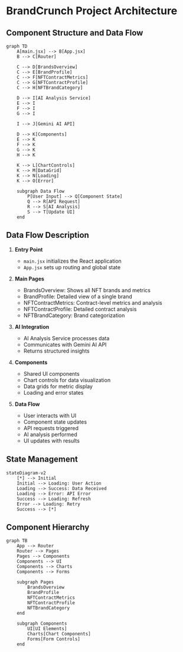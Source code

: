 # BrandCrunch Project Architecture

## Component Structure and Data Flow

```mermaid
graph TD
    A[main.jsx] --> B[App.jsx]
    B --> C[Router]
    
    C --> D[BrandsOverview]
    C --> E[BrandProfile]
    C --> F[NFTContractMetrics]
    C --> G[NFTContractProfile]
    C --> H[NFTBrandCategory]
    
    D --> I[AI Analysis Service]
    E --> I
    F --> I
    G --> I
    
    I --> J[Gemini AI API]
    
    D --> K[Components]
    E --> K
    F --> K
    G --> K
    H --> K
    
    K --> L[ChartControls]
    K --> M[DataGrid]
    K --> N[Loading]
    K --> O[Error]
    
    subgraph Data Flow
        P[User Input] --> Q[Component State]
        Q --> R[API Request]
        R --> S[AI Analysis]
        S --> T[Update UI]
    end
```

## Data Flow Description

1. **Entry Point**
   - `main.jsx` initializes the React application
   - `App.jsx` sets up routing and global state

2. **Main Pages**
   - BrandsOverview: Shows all NFT brands and metrics
   - BrandProfile: Detailed view of a single brand
   - NFTContractMetrics: Contract-level metrics and analysis
   - NFTContractProfile: Detailed contract analysis
   - NFTBrandCategory: Brand categorization

3. **AI Integration**
   - AI Analysis Service processes data
   - Communicates with Gemini AI API
   - Returns structured insights

4. **Components**
   - Shared UI components
   - Chart controls for data visualization
   - Data grids for metric display
   - Loading and error states

5. **Data Flow**
   - User interacts with UI
   - Component state updates
   - API requests triggered
   - AI analysis performed
   - UI updates with results

## State Management

```mermaid
stateDiagram-v2
    [*] --> Initial
    Initial --> Loading: User Action
    Loading --> Success: Data Received
    Loading --> Error: API Error
    Success --> Loading: Refresh
    Error --> Loading: Retry
    Success --> [*]
```

## Component Hierarchy

```mermaid
graph TB
    App --> Router
    Router --> Pages
    Pages --> Components
    Components --> UI
    Components --> Charts
    Components --> Forms
    
    subgraph Pages
        BrandsOverview
        BrandProfile
        NFTContractMetrics
        NFTContractProfile
        NFTBrandCategory
    end
    
    subgraph Components
        UI[UI Elements]
        Charts[Chart Components]
        Forms[Form Controls]
    end
```
